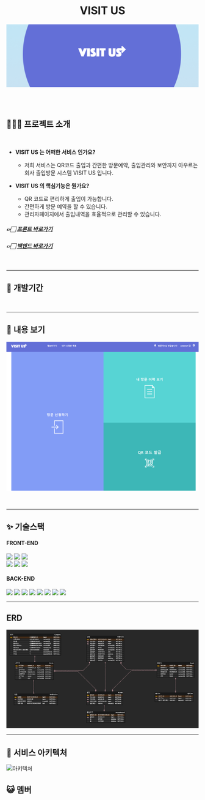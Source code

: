 <div align="center">
    <h1> VISIT US </h1>
</div>

![배너](https://github.com/Access-projcet/.github/blob/main/banner.png)

<br>
<br>

## 👩‍👧‍👧 프로젝트 소개
<br>

- **VISIT US 는 어떠한 서비스 인가요?**
    - 저희 서비스는 QR코드 출입과 간편한 방문예약, 출입관리와 보안까지 아우르는
    회사 출입방문 시스템 VISIT US 입니다.

- **VISIT US 의 핵심기능은 뭔가요?**
    - QR 코드로 편리하게 출입이 가능합니다.
    - 간편하게 방문 예약을 할 수 있습니다.
    - 관리자페이지에서 출입내역을 효율적으로 관리할 수 있습니다.

##### 👉🏻 [프론트 바로가기](https://github.com/Access-projcet/FrontEnd)
##### 👉🏻 [백엔드 바로가기](https://github.com/Access-projcet/BackEnd)
<br>

---

## 📒 개발기간

<br>

---

## 🍅 내용 보기

![Group](https://github.com/Access-projcet/.github/blob/main/guest_main.png)

<br>

---

## ✨ 기술스택 

#### FRONT-END
<img src="https://img.shields.io/badge/HTML-E34F26?style=flat&logo=appveyor&logo=HTML5&logoColor=white"/> <img src="https://img.shields.io/badge/styled components-DB7093?style=flat&logo=appveyor&logo=styled-components&logoColor=white"/> <img src="https://img.shields.io/badge/JavaScript-F7DF1E?style=flat&logo=appveyor&logo=JavaScript&logoColor=black"/> <br> <img src="https://img.shields.io/badge/React-61DAFB?style=flat&logo=appveyor&logo=React&logoColor=black"/> <img src="https://img.shields.io/badge/Axios-5A29E4?style=flat&logo=appveyor&logo=Axios&logoColor=white"/>  <img src="https://img.shields.io/badge/GitHub Actions-2088FF?style=flat&logo=appveyor&logo=GitHub Actions&logoColor=white"/>

#### BACK-END
<img src="https://img.shields.io/badge/Spring-6DB33F?style=flat&logo=appveyor&logo=Spring&logoColor=white"/> 
<img src="https://img.shields.io/badge/Spring Boot-6DB33F?style=flat&logo=appveyor&logo=Spring Boot&logoColor=white"/> <img src="https://img.shields.io/badge/Spring Security-6DB33F?style=flat&logo=appveyor&logo=Spring Security&logoColor=white"/> 
<img src="https://img.shields.io/badge/Redis-DC382D?style=flat&logo=appveyor&logo=Redis&logoColor=white"/> <img src="https://img.shields.io/badge/MySQL-4479A1?style=flat&logo=appveyor&logo=MySQL&logoColor=white"/> <img src="https://img.shields.io/badge/Amazon RDS-527FFF?style=flat&logo=appveyor&logo=Amazon RDS&logoColor=white"/>  
<img src="https://img.shields.io/badge/Amazon EC2-FF9900?style=flat&logo=appveyor&logo=Amazon EC2&logoColor=white"/> <img src="https://img.shields.io/badge/GitHub Actions-2088FF?style=flat&logo=appveyor&logo=GitHub Actions&logoColor=white"/>
<br>

---

## ERD

![ERD](https://github.com/Access-projcet/.github/blob/main/ERD.png)

---

## 🔧 서비스 아키텍처
![아키텍처](https://user-images.githubusercontent.com/97332044/217025165-06c7a429-ad98-45f1-92db-5433a5317837.png)
<br>


## 😺 멤버

